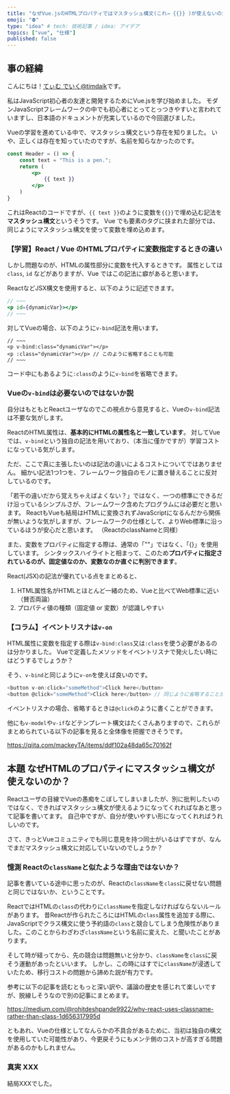 ```yaml
---
title: "なぜVue.jsのHTMLプロパティではマスタッシュ構文(これ→ {{}} )が使えないのか？"
emoji: "⛔"
type: "idea" # tech: 技術記事 / idea: アイデア
topics: ["vue", "仕様"]
published: false
---
```

## 事の経緯
こんにちは！[てぃむ でいく@timdaik](https://x.com/timdaik)です。

私はJavaScript初心者の友達と開発するためにVue.jsを学び始めました。
モダンJavaScriptフレームワークの中でも初心者にとってとっつきやすいと言われていますし、日本語のドキュメントが充実しているので今回選びました。

Vueの学習を進めている中で、マスタッシュ構文という存在を知りました。
いや、正しくは存在を知っていたのですが、名前を知らなかったのです。

```javascript:Header.jsx
const Header = () => {
    const text = "This is a pen.";
    return (
        <p>
            {{ text }}
        </p>
    )
}
```

これはReactのコードですが、`{{ text }}`のように変数を`{{}}`で埋め込む記法を**マスタッシュ構文**というそうです。
Vue でも要素のタグに挟まれた部分では、同じようにマスタッシュ構文を使って変数を埋め込めます。

### 【学習】React / Vue のHTMLプロパティに変数指定するときの違い
しかし問題なのが、HTMLの属性部分に変数を代入するときです。
属性としては`class`, `id` などがありますが、Vue ではこの記法に癖があると思います。

ReactなどJSX構文を使用すると、以下のように記述できます。

```javascript:SetAttribute.jsx
// ~~~
<p id={dynamicVar}></p>
// ~~~
```

対してVueの場合、以下のように`v-bind`記法を用います。

```javascript:SetAttrivute.vue
// ~~~
<p v-bind:class="dynamicVar"></p>
<p :class="dynamicVar"></p> // このように省略することも可能
// ~~~
```

コード中にもあるように`:class`のように`v-bind`を省略できます。

### Vueの`v-bind`は必要ないのではないか説
自分はもともとReactユーザなのでこの視点から意見すると、Vueの`v-bind`記法は不要な気がします。

ReactのHTML属性は、**基本的にHTMLの属性名と一致しています**。
対してVueでは、`v-bind`という独自の記法を用いており、（本当に僅かですが）学習コストになっている気がします。

ただ、ここで真に主張したいのは記法の違いによるコストについてではありません。
細かい記法1つ1つを、フレームワーク独自のモノに置き替えることに反対しているのです。

「若干の違いだから覚えちゃえばよくない？」ではなく、一つの標準にできるだけ沿っているシンプルさが、フレームワーク含めたプログラムには必要だと思います。
ReactもVueも結局はHTMLに変換されずJavaScriptになるんだから関係が無いような気がしますが、フレームワークの仕様として、よりWeb標準に沿っているほうが安心だと思います。
（ReactのclassNameと同様）

また、変数をプロパティに指定する際は、通常の「""」ではなく、「{}」を使用しています。
シンタックスハイライトと相まって、このため**プロパティに指定されているのが、固定値なのか、変数なのか直ぐに判別できます**。

React(JSX)の記法が優れている点をまとめると、
1. HTML属性名がHTMLとほとんど一緒のため、Vueと比べてWeb標準に近い（賛否両論）
2. プロパティ値の種類（固定値 or 変数）が認識しやすい

### 【コラム】イベントリスナは`v-on`
HTML属性に変数を指定する際は`v-bind:class`又は`:class`を使う必要があるのは分かりました。
Vueで定義したメソッドをイベントリスナで発火したい時にはどうするでしょうか？

そう、`v-bind`と同じように`v-on`を使えば良いのです。

```javascript
<button v-on:click="someMethod">Click here</button>
<button @click="someMethod">Click here</button> // 同じように省略することが出来る
```

イベントリスナの場合、省略するときは`@click`のように書くことができます。

他にも`v-model`や`v-if`などテンプレート構文はたくさんありますので、これらがまとめられている以下の記事を見ると全体像を把握できそうです。

https://qiita.com/mackeyTA/items/ddf102a48da65c70162f

## 本題 なぜHTMLのプロパティにマスタッシュ構文が使えないのか？
Reactユーザの目線でVueの愚痴をこぼしてしまいましたが、別に批判したいのではなく、できればマスタッシュ構文が使えるようになってくれればなあと思って記事を書いてます。
自己中ですが、自分が使いやすい形になってくれればうれしいのです。

さて、きっとVueコミュニティでも同じ意見を持つ同士がいるはずですが、なんでまだマスタッシュ構文に対応していないのでしょうか？

### 憶測 Reactの`className`と似たような理由ではないか？
記事を書いている途中に思ったのが、Reactの`className`を`class`に戻せない問題と同じではないか、ということです。

ReactではHTMLの`class`の代わりに`className`を指定しなければならないルールがあります。
昔Reactが作られたころにはHTMLの`class`属性を追加する際に、JavaScriptでクラス構文に使う予約語の`class`と競合してしまう危険性がありました。このことからわざわざ`className`という名前に変えた、と聞いたことがあります。

そして時が経ってから、先の競合は問題無いと分かり、`className`を`class`に戻そう運動があったといいます。
しかし、この時にはすでに`className`が浸透していたため、移行コストの問題から諦めた説が有力です。

参考に以下の記事を読むともっと深い訳や、議論の歴史を感じれて楽しいですが、脱線しそうなので別の記事にまとめます。

https://medium.com/@rohitdeshpande9922/why-react-uses-classname-rather-than-class-1d656317995d

ともあれ、Vueの仕様としてなんらかの不具合があるために、当初は独自の構文を使用していた可能性があり、今更戻そうにもメンテ側のコストが高すぎる問題があるのかもしれません。

### 真実 XXX
結局XXXでした。
